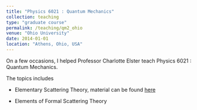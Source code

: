 ```yaml
---
title: "Physics 6021 : Quantum Mechanics"
collection: teaching
type: "graduate course"
permalink: /teaching/qm2_ohio
venue: "Ohio University"
date: 2014-01-01
location: "Athens, Ohio, USA"
---
```

On a few occasions, I helped Professor Charlotte Elster teach Physics 6021 : Quantum Mechanics.

The topics includes

* Elementary Scattering Theory, material can be found <a href="/teaching/qm1_11.pdf"> here</a>

* Elements of Formal Scattering Theory
